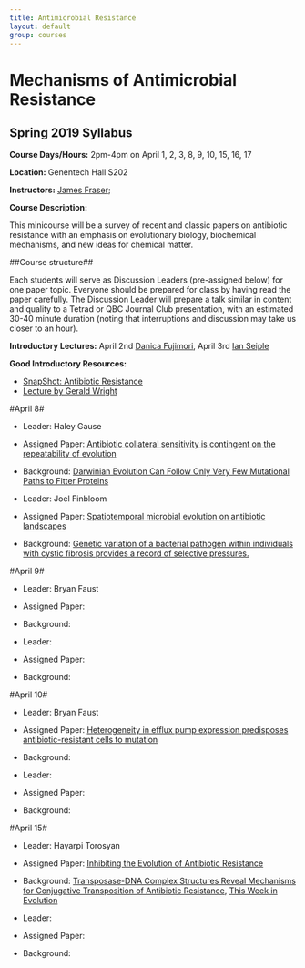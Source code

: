 ```yaml
---
title: Antimicrobial Resistance
layout: default
group: courses
---
```


# Mechanisms of Antimicrobial Resistance

## Spring 2019 Syllabus

**Course Days/Hours:** 2pm-4pm on April 1, 2, 3, 8, 9, 10, 15, 16, 17

**Location:** Genentech Hall S202

**Instructors:** [James Fraser](mailto:jfraser@fraserlab.com);

**Course Description:**

This minicourse will be a survey of recent and classic papers on antibiotic resistance with an emphasis on evolutionary biology, biochemical mechanisms, and new ideas for chemical matter.

##Course structure##

Each students will serve as Discussion Leaders (pre-assigned below) for one paper topic.  Everyone should be prepared for class by having read the paper carefully. The Discussion Leader will prepare a talk similar in content and quality to a Tetrad or QBC Journal Club presentation, with an estimated 30-40 minute duration (noting that interruptions and discussion may take us closer to an hour).

**Introductory Lectures:** April 2nd [Danica Fujimori](http://fujimorilab.ucsf.edu/), April 3rd [Ian Seiple](http://seiplegroup.ucsf.edu/)

**Good Introductory Resources:**

- [SnapShot: Antibiotic Resistance](https://www.cell.com/cell/pdf/S0092-8674\(18\)30162-4.pdf)
- [Lecture by Gerald Wright](https://www.youtube.com/watch?v=f_TL53iL7BA)

#April 8#

- Leader: Haley Gause
- Assigned Paper: [Antibiotic collateral sensitivity is contingent on the repeatability of evolution ](https://www.nature.com/articles/s41467-018-08098-6)
- Background: [Darwinian Evolution Can Follow Only Very Few Mutational Paths to Fitter Proteins](http://science.sciencemag.org/content/312/5770/111)

- Leader: Joel Finbloom
- Assigned Paper: [Spatiotemporal microbial evolution on antibiotic landscapes](http://science.sciencemag.org/content/353/6304/1147)
- Background: [Genetic variation of a bacterial pathogen within individuals with cystic fibrosis provides a record of selective pressures.](https://www.ncbi.nlm.nih.gov/pubmed/24316980)

#April 9#

- Leader: Bryan Faust
- Assigned Paper:
- Background:

- Leader:
- Assigned Paper:
- Background:

#April 10#

- Leader: Bryan Faust
- Assigned Paper: [Heterogeneity in efflux pump expression predisposes antibiotic-resistant cells to mutation](http://science.sciencemag.org/content/362/6415/686)
- Background:

- Leader:
- Assigned Paper:
- Background:

#April 15#

- Leader: Hayarpi Torosyan
- Assigned Paper: [Inhibiting the Evolution of Antibiotic Resistance](<https://www.cell.com/molecular-cell/fulltext/S1097-2765(18)30847-5>)
- Background: [Transposase-DNA Complex Structures Reveal Mechanisms for Conjugative Transposition of Antibiotic Resistance](<https://www.cell.com/cell/fulltext/S0092-8674(18)30176-4>), [This Week in Evolution](http://www.microbe.tv/twievo/twievo-38/)


- Leader:
- Assigned Paper:
- Background:
